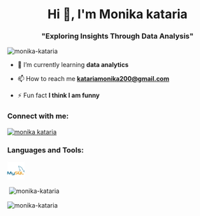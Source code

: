 <h1 align="center">Hi 👋, I'm Monika kataria</h1>
<h3 align="center">"Exploring Insights Through Data Analysis"</h3>

<p align="left"> <img src="https://komarev.com/ghpvc/?username=monika-kataria&label=Profile%20views&color=0e75b6&style=flat" alt="monika-kataria" /> </p>

- 🌱 I’m currently learning **data analytics**

- 📫 How to reach me **katariamonika200@gmail.com**

- ⚡ Fun fact **I think I am funny**

<h3 align="left">Connect with me:</h3>
<p align="left">
<a href="https://linkedin.com/in/monika kataria" target="blank"><img align="center" src="https://raw.githubusercontent.com/rahuldkjain/github-profile-readme-generator/master/src/images/icons/Social/linked-in-alt.svg" alt="monika kataria" height="30" width="40" /></a>
</p>

<h3 align="left">Languages and Tools:</h3>
<p align="left"> <a href="https://www.mysql.com/" target="_blank" rel="noreferrer"> <img src="https://raw.githubusercontent.com/devicons/devicon/master/icons/mysql/mysql-original-wordmark.svg" alt="mysql" width="40" height="40"/> </a> </p>

<p>&nbsp;<img align="center" src="https://github-readme-stats.vercel.app/api?username=monika-kataria&show_icons=true&locale=en" alt="monika-kataria" /></p>

<p><img align="center" src="https://github-readme-streak-stats.herokuapp.com/?user=monika-kataria&" alt="monika-kataria" /></p>

